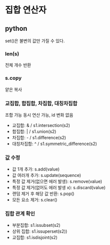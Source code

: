 <h1>집합 연산자</h1>
<h2>python</h2>

set()은 불변의 값만 가질 수 있다. 

<h3>len(s)</h3>
전체 개수 반환

<h3>s.copy</h3>
얕은 복사

<h3>교집합, 합집합, 차집합, 대칭차집합</h3>
조합 가능 동시 연산 가능, id 변화 없음
<ul>
  <li>교집합: & / s1.intersection(s2)</li>
  <li>합집합: | / s1.union(s2)</li>
  <li>차집합: - / s1.difference(s2)</li>
  <li>대칭차집합: ^ / s1.symmetric_difference(s2)</li>
</ul>
  
<h3>값 수정</h3>
<ul>
  <li>값 1개 추가: s.add(value)</li>
  <li>값 여러개 추가: s.update(sequence)</li>
  <li>특정 값 제거(없으면 에러 발생): s.remove(value)</li>
  <li>특정 값 제거(없어도 에러 발생 x): s.discard(value)</li>
  <li>랜덤 제거 후 해당 값 반환: s.pop()</li>
  <li>모든 요소 제거: s.clear()</li>
</ul>

<h3>집합 관계 확인</h3>
<ul>
  <li>부분집합: s1.issubset(s2)</li>
  <li>상위 집합: s1.issuperset(s2))</li>
  <li>교집합: s1.isdisjoint(s2)</li>
</ul>
